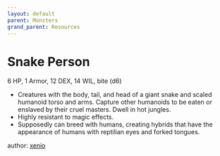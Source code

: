 ```yaml
---
layout: default
parent: Monsters
grand_parent: Resources
---
```


# Snake Person
6 HP, 1 Armor, 12 DEX, 14 WIL, bite (d6)
-   Creatures with the body, tail, and head of a giant snake and scaled humanoid torso and arms. Capture other humanoids to be eaten or enslaved by their cruel masters. Dwell in hot jungles.
-   Highly resistant to magic effects.
-   Supposedly can breed with humans, creating hybrids that have the appearance of humans with reptilian eyes and forked tongues.

author: [xenio](https://xenioinabottle.blogspot.com)
